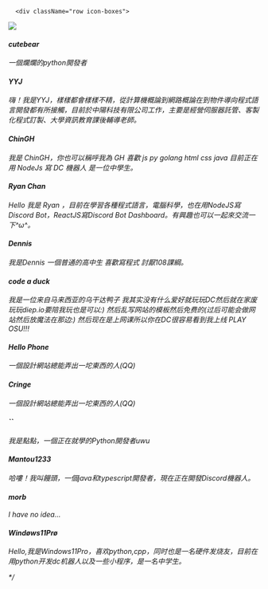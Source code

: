 
      <div className="row icon-boxes">
        
  <div
    className="col-md-6 col-lg-3 d-flex align-items-stretch mb-5 mb-lg-0"
    data-aos="zoom-in"
    data-aos-delay={200}
  >
    <div className="icon-box">
      <div className="icon">
        <i className="bx bx-layer" />
      </div>
      <Image
                    src="https://cdn.discordapp.com/attachments/1039845679910113350/1076801062108921886/Screenshot_2023-02-19_174229.png"
                    width={100}
                    roundedCircle
                  />
      <h4 className="title">
        <a>cutebear</a>
      </h4>
      <p className="description">
      一個爛爛的python開發者
      </p>
    </div>
  </div>

  <div
    className="col-md-6 col-lg-3 d-flex align-items-stretch mb-5 mb-lg-0"
    data-aos="zoom-in"
    data-aos-delay={300}
  >
    <div className="icon-box">
      <div className="icon">
        <i className="bx bx-plug" />
      </div>
      <h4 className="title">
        <a>YYJ</a>
      </h4>
      <p className="description">
      嗨！我是YYJ，樣樣都會樣樣不精，從計算機概論到網路概論在到物件導向程式語言開發都有所接觸，目前於中陽科技有限公司工作，主要是經營伺服器託管、客製化程式訂製、大學資訊教育課後輔導老師。
      </p>
    </div>
  </div>


  <div
    className="col-md-6 col-lg-3 d-flex align-items-stretch mb-5 mb-lg-0"
    data-aos="zoom-in"
    data-aos-delay={400}
  >
    <div className="icon-box">
      <div className="icon">
        <i className="bx bx-adjust" />
      </div>
      <h4 className="title">
        <a>ChinGH</a>
      </h4>
      <p className="description">
      我是 ChinGH，你也可以稱呼我為 GH 喜歡 js py golang html css java 目前正在用 NodeJs 寫 DC 機器人 是一位中學生。
      </p>
    </div>
  </div>


  <div
    className="col-md-6 col-lg-3 d-flex align-items-stretch mb-5 mb-lg-0"
    data-aos="zoom-in"
    data-aos-delay={400}
  >
    <div className="icon-box">
      <div className="icon">
        <i className="bx bx-adjust" />
      </div>
      <h4 className="title">
        <a>Ryan Chan</a>
      </h4>
      <p className="description">
      Hello 我是 Ryan ，目前在學習各種程式語言，電腦科學，也在用NodeJS寫Discord Bot，ReactJS寫Discord Bot Dashboard。有興趣也可以一起來交流一下^ω^。
      </p>
    </div>
  </div>


  <div
    className="col-md-6 col-lg-3 d-flex align-items-stretch mb-5 mb-lg-0"
    data-aos="zoom-in"
    data-aos-delay={500}
  >
    <div className="icon-box">
      <div className="icon">
        <i className="bx bxs-user-plus" />
      </div>
      <h4 className="title">
        <a>Dennis</a>
      </h4>
      <p className="description">
      我是Dennis 一個普通的高中生 喜歡寫程式 討厭108課綱。
      </p>
    </div>
  </div>


  <div
    className="col-md-6 col-lg-3 d-flex align-items-stretch mb-5 mb-lg-0"
    data-aos="zoom-in"
    data-aos-delay={500}
  >
    <div className="icon-box">
      <div className="icon">
        <i className="bx bxs-user-plus" />
      </div>
      <h4 className="title">
        <a>code a duck</a>
      </h4>
      <p className="description">
      我是一位来自马来西亚的乌干达鸭子 我其实没有什么爱好就玩玩DC然后就在家废玩玩diep.io要陪我玩也是可以:) 然后乱写网站的模板然后免费的(过后可能会做网站然后放魔法在那边:) 然后现在是上网课所以你在DC很容易看到我上线 PLAY OSU!!!
      </p>
    </div>
  </div>


  <div
    className="col-md-6 col-lg-3 d-flex align-items-stretch mb-5 mb-lg-0"
    data-aos="zoom-in"
    data-aos-delay={500}
  >
    <div className="icon-box">
      <div className="icon">
        <i className="bx bxs-user-plus" />
      </div>
      <h4 className="title">
        <a>Hello Phone</a>
      </h4>
      <p className="description">
      一個設計網站總能弄出一坨東西的人(QQ)
      </p>
    </div>
  </div>


  <div
    className="col-md-6 col-lg-3 d-flex align-items-stretch mb-5 mb-lg-0"
    data-aos="zoom-in"
    data-aos-delay={500}
  >
    <div className="icon-box">
      <div className="icon">
        <i className="bx bxs-user-plus" />
      </div>
      <h4 className="title">
        <a>Cringe</a>
      </h4>
      <p className="description">
      一個設計網站總能弄出一坨東西的人(QQ)
      </p>
    </div>
  </div>


  <div
    className="col-md-6 col-lg-3 d-flex align-items-stretch mb-5 mb-lg-0"
    data-aos="zoom-in"
    data-aos-delay={500}
  >
    <div className="icon-box">
      <div className="icon">
        <i className="bx bxs-user-plus" />
      </div>
      <h4 className="title">
        <a>``</a>
      </h4>
      <p className="description">
      我是點點，一個正在就學的Python開發者uwu
      </p>
    </div>
  </div>


  <div
    className="col-md-6 col-lg-3 d-flex align-items-stretch mb-5 mb-lg-0"
    data-aos="zoom-in"
    data-aos-delay={500}
  >
    <div className="icon-box">
      <div className="icon">
        <i className="bx bxs-user-plus" />
      </div>
      <h4 className="title">
        <a>Mantou1233</a>
      </h4>
      <p className="description">
      哈嘍！我叫饅頭，一個java和typescript開發者，現在正在開發Discord機器人。
      </p>
    </div>
  </div>


  <div
    className="col-md-6 col-lg-3 d-flex align-items-stretch mb-5 mb-lg-0"
    data-aos="zoom-in"
    data-aos-delay={500}
  >
    <div className="icon-box">
      <div className="icon">
        <i className="bx bxs-user-plus" />
      </div>
      <h4 className="title">
        <a>morb</a>
      </h4>
      <p className="description">
      I have no idea...
      </p>
    </div>
  </div>


  <div
    className="col-md-6 col-lg-3 d-flex align-items-stretch mb-5 mb-lg-0"
    data-aos="zoom-in"
    data-aos-delay={500}
  >
    <div className="icon-box">
      <div className="icon">
        <i className="bx bxs-user-plus" />
      </div>
      <h4 className="title">
        <a>Windøws11Prø</a>
      </h4>
      <p className="description">
      Hello,我是Windows11Pro，喜欢python,cpp，同时也是一名硬件发烧友，目前在用python开发dc机器人以及一些小程序，是一名中学生。
      </p>
    </div>
  </div>






</div>*/